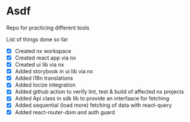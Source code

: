# Asdf

Repo for practicing different tools

List of things done so far

- [x] Created nx workspace
- [x] Created react app via nx
- [x] Created ui lib via nx
- [x] Added storybook in ui lib via nx
- [x] Added i18n translations
- [x] Added locize integration
- [x] Added github action to verify lint, test & build of affected nx projects
- [x] Added Api class in sdk lib to provide an interfaace for fetching
- [x] Added sequential (load more) fetching of data with react-query
- [x] Added react-router-dom and auth guard
